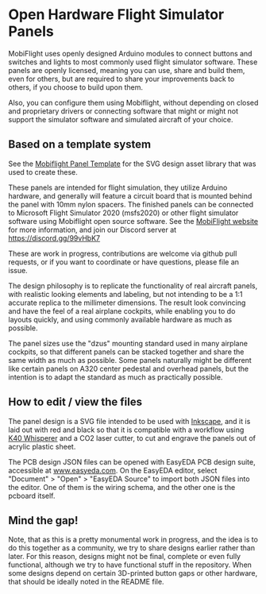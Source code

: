 # Open Hardware Flight Simulator Panels

MobiFlight uses openly designed Arduino modules to connect buttons and switches and lights to most commonly used flight simulator software. These panels are openly licensed, meaning you can use, share and build them, even for others, but are required to share your improvements back to others, if you choose to build upon them.

Also, you can configure them using Mobiflight, without depending on closed and proprietary drivers or connecting software that might or might not support the simulator software and simulated aircraft of your choice.

## Based on a template system

See the [Mobiflight Panel Template](https://github.com/Mobiflight/mobiflight-templates) for the SVG design asset
library that was used to create these.

These panels are intended for flight simulation, they utilize Arduino hardware, and generally will feature a circuit board
that is mounted behind the panel with 10mm nylon spacers. The finished panels can be connected to Microsoft Flight Simulator 
2020 (msfs2020) or other flight simulator software using Mobiflight open source software. See the 
[MobiFlight website](http://www.mobiflight.com) for more information, and join our Discord server at https://discord.gg/99vHbK7

These are work in progress, contributions are welcome via github pull requests, or if you want to coordinate or have questions, please file an issue.

The design philosophy is to replicate the functionality of real aircraft panels, with realistic looking elements and labeling, but not intending to be a 1:1 accurate replica to the millimeter dimensions. The result look convincing and have the feel of a real airplane cockpits, while enabling you to do 
layouts quickly, and using commonly available hardware as much as possible. 

The panel sizes use the "dzus" mounting standard used in many airplane cockpits, so that different panels can be stacked together and share the same width as much as possible. Some panels naturally might be different like certain panels on A320 center pedestal and overhead panels, but the intention is to adapt the standard as much as practically possible.

## How to edit / view the files

The panel design is a SVG file intended to be used with [Inkscape](http://www.inkscape.org),
and it is laid out with red and black so that it is compatible with a workflow using
[K40 Whisperer](https://www.scorchworks.com/K40whisperer/k40whisperer.html) and a CO2 
laser cutter, to cut and engrave the panels out of acrylic plastic sheet.

The PCB design JSON files can be opened with EasyEDA PCB design suite, accessible at www.easyeda.com. 
On the EasyEDA editor, select "Document" > "Open" > "EasyEDA Source" to import both JSON files into the editor.
One of them is the wiring schema, and the other one is the pcboard itself.

## Mind the gap!

Note, that as this is a pretty monumental work in progress, and the idea is to do this together as a community, we try to share designs earlier rather than later. For this reason, designs might not be final, complete or even fully functional, although we try to have functional stuff in the repository. When some
designs depend on certain 3D-printed button gaps or other hardware, that should be ideally noted in the README file.



